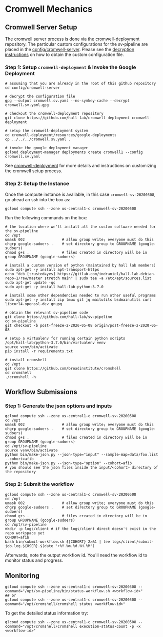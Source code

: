 # Cromwell Mechanics

## Cromwell Server Setup

The cromwell server process is done via the [cromwell-deployment][0] repository.  The particular custom configurations for the sv-pipeline are placed in the [config/cromwell-server][1].  Please see the [decryption instructions][2] on how to obtain the custom configuration file.

### Step 1:  Setup `cromwell-deployment` &amp; Invoke the Google Deployment

    # assuming that you are already in the root of this github repository
    cd config/cromwell-server
    
    # decrypt the configuration file
    gpg --output cromwell.sv.yaml --no-symkey-cache --decrypt cromwell.sv.yaml.gpg
    
    # checkout the cromwell-deployment repository
    git clone https://github.com/hall-lab/cromwell-deployment cromwell-deployment
    
    # setup the cromwell-deployment system
    cd cromwell-deployment/resources/google-deployments
    cp ../../../cromwell.sv.yaml .
    
    # invoke the google deployment manager
    gcloud deployment-manager deployments create cromwell1 --config cromwell.sv.yaml

See [cromwell-deployment][0] for more details and instructions on customizing the cromwell setup process.

### Step 2: Setup the Instance

Once the compute instance is available, in this case `cromwell-sv-20200508`, go ahead an ssh into the box as:

    gcloud compute ssh --zone us-central1-c cromwell-sv-20200508

Run the following commands on the box:

    # the location where we'll install all the custom software needed for the sv-pipeline
    cd /opt
    umask 002                 # allow group write; everyone must do this
    chgrp google-sudoers .    # set directory group to GROUPNAME (google-sudoers)
    chmod g+s .               # files created in directory will be in group GROUPNAME (google-sudoers)

    # install a custom version of python (maintained by hall lab members)
    sudo apt-get -y install apt-transport-https
    echo "deb [trusted=yes] https://gitlab.com/indraniel/hall-lab-debian-repo-1/raw/master stretch main" | sudo tee -a /etc/apt/sources.list
    sudo apt-get update -qq
    sudo apt-get -y install hall-lab-python-3.7.0

    # install some other dependencies needed to run other useful programs
    sudo apt-get -y install zip tmux git jq mailutils bsdmainutils curl libcurl4-openssl-dev gnupg

    # obtain the relevant sv-pipeline code
    git clone https://github.com/hall-lab/sv-pipeline
    cd sv-pipeline
    git checkout -b post-freeze-2-2020-05-08 origin/post-freeze-2-2020-05-08

    # setup a virtualenv for running certain python scripts
    /opt/hall-lab/python-3.7.0/bin/virtualenv venv
    source venv/bin/activate
    pip install -r requirements.txt

    # install cromshell
    cd /opt
    git clone https://github.com/broadinstitute/cromshell
    cd cromshell
    ./cromshell -h

## Workflow Submissions

### Step 1:  Generate the json options and inputs

    gcloud compute ssh --zone us-central1-c cromwell-sv-20200508
    cd /opt
    umask 002                 # allow group write; everyone must do this
    chgrp google-sudoers .    # set directory group to GROUPNAME (google-sudoers)
    chmod g+s .               # files created in directory will be in group GROUPNAME (google-sudoers)
    cd /opt/sv-pipeline
    source venv/bin/activate
    python bin/make-json.py --json-type="input" --sample-map=data/foo.list --cohort=afib
    python bin/make-json.py --json-type="option" --cohort=afib
    # you should see the json files inside the input/<cohort> directory of the repository

### Step 2:  Submit the workflow

    gcloud compute ssh --zone us-central1-c cromwell-sv-20200508
    cd /opt
    umask 002                 # allow group write; everyone must do this
    chgrp google-sudoers .    # set directory group to GROUPNAME (google-sudoers)
    chmod g+s .               # files created in directory will be in group GROUPNAME (google-sudoers)
    cd /opt/sv-pipeline
    mkdir -p logs/client # if the logs/client direct doesn't exist in the repo workspace yet
    COHORT=afib
    bash bin/submit-workflow.sh ${COHORT} 2>&1 | tee logs/client/submit-job.log.${USER}.$(date "+%Y.%m.%d.%H.%M")

Afterwards, note the output workflow id.  You'll need the workflow id to monitor status and progress.

## Monitoring

    gcloud compute ssh --zone us-central1-c cromwell-sv-20200508 --command="/opt/sv-pipeline/bin/status-workflow.sh <workflow-id>"
    ## or
    gcloud compute ssh --zone us-central1-c cromwell-sv-20200508 --command="/opt/cromshell/cromshell status <workflow-id>"

To get the detailed status information try:

    glcoud compute ssh --zone us-central1-c cromwell-sv-20200508 --command="/opt/cromshell/cromshell execution-status-count -p -x <workflow-id>"

[0]:  https://github.com/hall-lab/cromwell-deployment
[1]:  https://github.com/hall-lab/sv-pipeline/tree/post-freeze-2-2020-05-08/config/cromwell-server
[2]:  https://github.com/hall-lab/sv-pipeline/blob/post-freeze-2-2020-05-08/config/cromwell-server/encryption-note.md
